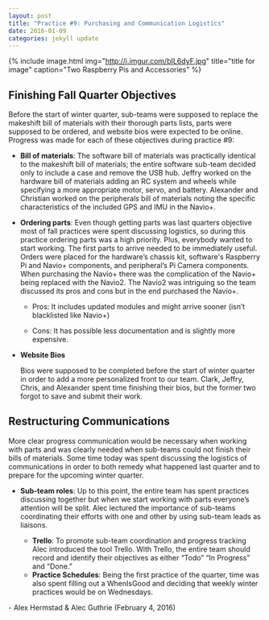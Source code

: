 ```yaml
---
layout: post
title: "Practice #9: Purchasing and Communication Logistics"
date: 2016-01-09
categories: jekyll update
---
```


{% include image.html
            img="http://i.imgur.com/bIL6dyF.jpg"
            title="title for image"
            caption="Two Raspberry Pis and Accessories"
%}


## Finishing Fall Quarter Objectives

Before the start of winter quarter, sub-teams were supposed to replace the
makeshift bill of materials with their thorough parts lists, parts were supposed
to be ordered, and website bios were expected to be online. Progress was made
for each of these objectives during practice \#9:

* **Bill of materials**:
    The software bill of materials was practically identical to the makeshift
    bill of materials; the entire software sub-team decided only to include a
    case and remove the USB hub. Jeffry worked on the hardware bill of materials
    adding an RC system and wheels while specifying a more appropriate motor,
    servo, and battery. Alexander and Christian worked on the peripherals bill
    of materials noting the specific characteristics of the included GPS and IMU
    in the Navio+.

*   **Ordering parts**:
    Even though getting parts was last quarters objective most of fall practices
    were spent discussing logistics, so during this practice ordering parts was
    a high priority. Plus, everybody wanted to start working. The first parts to
    arrive needed to be immediately useful. Orders were placed for the
    hardware’s chassis kit, software's Raspberry Pi and Navio+ components, and
    peripheral’s Pi Camera components. When purchasing the Navio+ there was the
    complication of the Navio+ being replaced with the Navio2. The Navio2 was
    intriguing so the team discussed its pros and cons but in the end purchased
    the Navio+.
    
    -   Pros: It includes updated modules and might arrive sooner (isn’t
        blacklisted like Navio+)

    -   Cons: It has possible less documentation and is slightly more expensive.
* **Website Bios**

    Bios were supposed to be completed before the start of winter quarter in
    order to add a more personalized front to our team. Clark, Jeffry, Chris,
    and Alexander spent time finishing their bios, but the former two forgot to
    save and submit their work.

## Restructuring Communications

More clear progress communication would be necessary when working with parts and
was clearly needed when sub-teams could not finish their bills of materials.
Some time today was spent discussing the logistics of communications in order to
both remedy what happened last quarter and to prepare for the upcoming winter
quarter.

* **Sub-team roles**:
       Up to this point, the entire team has spent practices discussing together
    but when we start working with parts everyone’s attention will be split.
    Alec lectured the importance of sub-teams coordinating their efforts with
    one and other by using sub-team leads as liaisons.
   
   * **Trello**:
    To promote sub-team coordination and progress tracking Alec introduced
        the tool Trello. With Trello, the entire team should record and identify
        their objectives as either “Todo” “In Progress” and “Done.”
   * **Practice Schedules**:
        Being the first practice of the quarter, time was also spent filling out
        a WhenIsGood and deciding that weekly winter practices would be on
        Wednesdays.

\- Alex Hermstad & Alec Guthrie (February 4, 2016)

